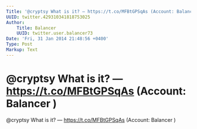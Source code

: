 ```yaml
---
Title: '@cryptsy What is it? — https://t.co/MFBtGPSqAs (Account: Balancer )'
UUID: twitter.429310341818753025
Author:
    Title: Balancer
    UUID: twitter.user.balancer73
Date: 'Fri, 31 Jan 2014 21:48:56 +0400'
Type: Post
Markup: Text
---
```


# @cryptsy What is it? — https://t.co/MFBtGPSqAs (Account: Balancer )

@cryptsy What is it? — https://t.co/MFBtGPSqAs (Account:
Balancer )